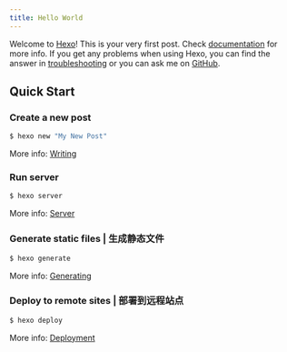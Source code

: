 ```yaml
---
title: Hello World
---
```

Welcome to [Hexo](https://hexo.io/)! This is your very first post. Check [documentation](https://hexo.io/docs/) for more info. If you get any problems when using Hexo, you can find the answer in [troubleshooting](https://hexo.io/docs/troubleshooting.html) or you can ask me on [GitHub](https://github.com/hexojs/hexo/issues).

## Quick Start

### Create a new post

``` bash
$ hexo new "My New Post"
```

More info: [Writing](https://hexo.io/docs/writing.html)

### Run server

``` bash
$ hexo server
```

More info: [Server](https://hexo.io/docs/server.html)

### Generate static files | 生成静态文件

``` bash
$ hexo generate
```

More info: [Generating](https://hexo.io/docs/generating.html)

### Deploy to remote sites | 部署到远程站点

``` bash
$ hexo deploy
```

More info: [Deployment](https://hexo.io/docs/one-command-deployment.html)
